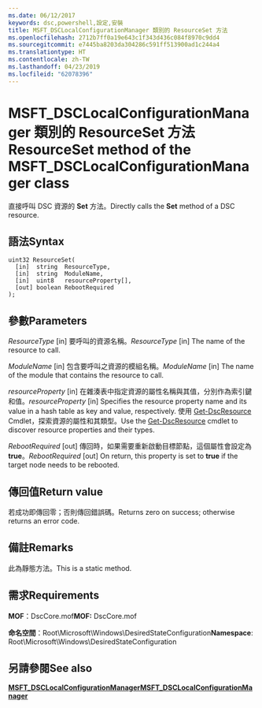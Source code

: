 ```yaml
---
ms.date: 06/12/2017
keywords: dsc,powershell,設定,安裝
title: MSFT_DSCLocalConfigurationManager 類別的 ResourceSet 方法
ms.openlocfilehash: 2712b7ff0a19e643c1f343d436c084f8970c9dd4
ms.sourcegitcommit: e7445ba8203da304286c591ff513900ad1c244a4
ms.translationtype: HT
ms.contentlocale: zh-TW
ms.lasthandoff: 04/23/2019
ms.locfileid: "62078396"
---
```

# <a name="resourceset-method-of-the-msftdsclocalconfigurationmanager-class"></a><span data-ttu-id="64349-103">MSFT_DSCLocalConfigurationManager 類別的 ResourceSet 方法</span><span class="sxs-lookup"><span data-stu-id="64349-103">ResourceSet method of the MSFT_DSCLocalConfigurationManager class</span></span>

<span data-ttu-id="64349-104">直接呼叫 DSC 資源的 **Set** 方法。</span><span class="sxs-lookup"><span data-stu-id="64349-104">Directly calls the **Set** method of a DSC resource.</span></span>

## <a name="syntax"></a><span data-ttu-id="64349-105">語法</span><span class="sxs-lookup"><span data-stu-id="64349-105">Syntax</span></span>

```mof
uint32 ResourceSet(
  [in]  string  ResourceType,
  [in]  string  ModuleName,
  [in]  uint8   resourceProperty[],
  [out] boolean RebootRequired
);
```

## <a name="parameters"></a><span data-ttu-id="64349-106">參數</span><span class="sxs-lookup"><span data-stu-id="64349-106">Parameters</span></span>

<span data-ttu-id="64349-107">*ResourceType* \[in\] 要呼叫的資源名稱。</span><span class="sxs-lookup"><span data-stu-id="64349-107">*ResourceType* \[in\] The name of the resource to call.</span></span>

<span data-ttu-id="64349-108">*ModuleName* \[in\] 包含要呼叫之資源的模組名稱。</span><span class="sxs-lookup"><span data-stu-id="64349-108">*ModuleName* \[in\] The name of the module that contains the resource to call.</span></span>

<span data-ttu-id="64349-109">*resourceProperty* \[in\] 在雜湊表中指定資源的屬性名稱與其值，分別作為索引鍵和值。</span><span class="sxs-lookup"><span data-stu-id="64349-109">*resourceProperty* \[in\] Specifies the resource property name and its value in a hash table as key and value, respectively.</span></span> <span data-ttu-id="64349-110">使用 [Get-DscResource](/powershell/module/PSDesiredStateConfiguration/Get-DscResource) Cmdlet，探索資源的屬性和其類型。</span><span class="sxs-lookup"><span data-stu-id="64349-110">Use the [Get-DscResource](/powershell/module/PSDesiredStateConfiguration/Get-DscResource) cmdlet to discover resource properties and their types.</span></span>

<span data-ttu-id="64349-111">*RebootRequired* \[out\] 傳回時，如果需要重新啟動目標節點，這個屬性會設定為 **true**。</span><span class="sxs-lookup"><span data-stu-id="64349-111">*RebootRequired* \[out\] On return, this property is set to **true** if the target node needs to be rebooted.</span></span>

## <a name="return-value"></a><span data-ttu-id="64349-112">傳回值</span><span class="sxs-lookup"><span data-stu-id="64349-112">Return value</span></span>

<span data-ttu-id="64349-113">若成功即傳回零；否則傳回錯誤碼。</span><span class="sxs-lookup"><span data-stu-id="64349-113">Returns zero on success; otherwise returns an error code.</span></span>

## <a name="remarks"></a><span data-ttu-id="64349-114">備註</span><span class="sxs-lookup"><span data-stu-id="64349-114">Remarks</span></span>

<span data-ttu-id="64349-115">此為靜態方法。</span><span class="sxs-lookup"><span data-stu-id="64349-115">This is a static method.</span></span>

## <a name="requirements"></a><span data-ttu-id="64349-116">需求</span><span class="sxs-lookup"><span data-stu-id="64349-116">Requirements</span></span>

<span data-ttu-id="64349-117">**MOF**：DscCore.mof</span><span class="sxs-lookup"><span data-stu-id="64349-117">**MOF:** DscCore.mof</span></span>

<span data-ttu-id="64349-118">**命名空間**：Root\Microsoft\Windows\DesiredStateConfiguration</span><span class="sxs-lookup"><span data-stu-id="64349-118">**Namespace**: Root\Microsoft\Windows\DesiredStateConfiguration</span></span>

## <a name="see-also"></a><span data-ttu-id="64349-119">另請參閱</span><span class="sxs-lookup"><span data-stu-id="64349-119">See also</span></span>

[<span data-ttu-id="64349-120">**MSFT_DSCLocalConfigurationManager**</span><span class="sxs-lookup"><span data-stu-id="64349-120">**MSFT_DSCLocalConfigurationManager**</span></span>](msft-dsclocalconfigurationmanager.md)